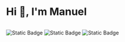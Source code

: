 <h1>Hi 👋, I'm Manuel</h1>

<img>

![Static Badge](https://img.shields.io/badge/Linkedin%20-%20?logo=linkedin&color=blue&link=https%3A%2F%2Fwww.linkedin.com%2Fin%2Fmanuel-garc%25C3%25ADa-rodr%25C3%25ADguez%2F)
![Static Badge](https://img.shields.io/badge/Codewars%20-%20?logo=codewars&color=orange&link=https%3A%2F%2Fwww.linkedin.com%2Fin%2Fmanuel-garc%25C3%25ADa-rodr%25C3%25ADguez%2F)
![Static Badge](https://img.shields.io/badge/HackerRank%20-%20?style=plastic&logo=HackerRank&color=%230B610B&link=https%3A%2F%2Fwww.linkedin.com%2Fin%2Fmanuel-garc%25C3%25ADa-rodr%25C3%25ADguez%2F)

